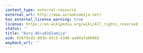 ```yaml
---
content_type: external-resource
external_url: http://www.azraaksamija.net/
has_external_license_warning: true
license: https://en.wikipedia.org/wiki/All_rights_reserved
status: ''
title: "Azra Ak\u0161amija"
uid: 656fdcd2-d03b-45c5-a3d8-aa84afa8b065
wayback_url: ''
---
```

